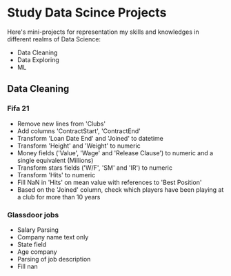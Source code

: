 # Study Data Scince Projects
Here's mini-projects for representation my skills and knowledges in different realms of Data Science:
- Data Cleaning
- Data Exploring
- ML

## Data Cleaning
### Fifa 21 
- Remove new lines from 'Clubs'
- Add columns 'ContractStart', 'ContractEnd'
- Transform 'Loan Date End' and 'Joined' to datetime
- Transform 'Height' and 'Weight' to numeric
- Money fields ('Value', 'Wage' and 'Release Clause') to numeric and a single equivalent (Millions)
- Transform stars fields ('W/F', 'SM' and 'IR') to numeric
- Transform 'Hits' to numeric
- Fill NaN in 'Hits' on mean value with references to 'Best Position'
- Based on the 'Joined' column, check which players have been playing at a club for more than 10 years

### Glassdoor jobs
- Salary Parsing
- Company name text only
- State field
- Age company
- Parsing of job description
- Fill nan
